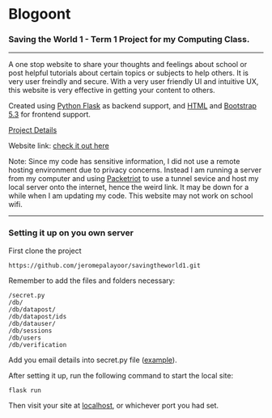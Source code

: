 # Blogoont
### Saving the World 1 - Term 1 Project for my Computing Class.
---------------

A one stop website to share your thoughts and feelings about school or post helpful tutorials about certain topics or subjects to help others. It is very user freindly and secure. With a very user friendly UI and intuitive UX, this website is very effective in getting your content to others.

Created using [Python Flask](https://flask.palletsprojects.com/en/2.2.x/) as backend support, and [HTML](https://en.wikipedia.org/wiki/HTML) and [Bootstrap 5.3](https://getbootstrap.com/docs/5.3/getting-started/introduction/) for frontend support.

[Project Details](https://docs.google.com/document/d/1D4Daka6xcuZB8Wg_MbTXhbfrMkL9DZG11iMpqvgu2Dg/edit)

Website link: [check it out here](https://wizardly-water-19056.pktriot.net/)

Note: Since my code has sensitive information, I did not use a remote hosting environment due to privacy concerns. Instead I am running a server from my computer and using [Packetriot](https://packetriot.com/) to use a tunnel sevice and host my local server onto the internet, hence the weird link. It may be down for a while when I am updating my code. This website may not work on school wifi.

------------

### Setting it up on you own server

First clone the project

`https://github.com/jeromepalayoor/savingtheworld1.git`

Remember to add the files and folders necessary:

```
/secret.py
/db/
/db/datapost/
/db/datapost/ids
/db/datauser/
/db/sessions
/db/users
/db/verification
```

Add you email details into secret.py file ([example](https://github.com/jeromepalayoor/savingtheworld1/blob/main/secret_example.py)).

After setting it up, run the following command to start the local site:

`flask run`

Then visit your site at [localhost](http://127.0.0.1:5000), or whichever port you had set.